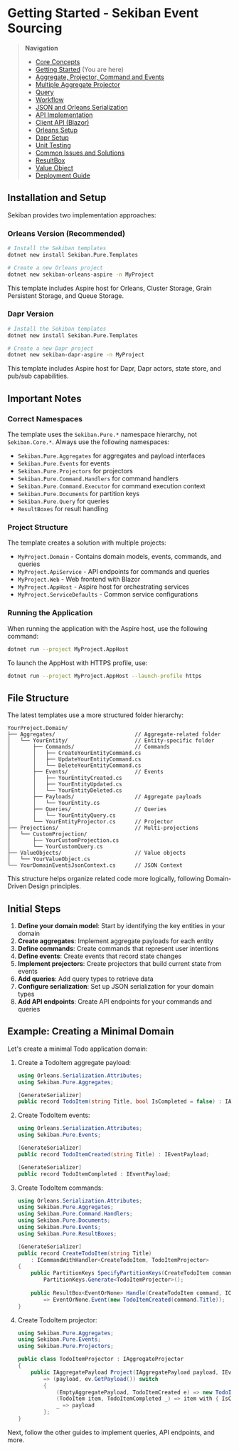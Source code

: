 # Getting Started - Sekiban Event Sourcing

> **Navigation**
> - [Core Concepts](01_core_concepts.md)
> - [Getting Started](02_getting_started.md) (You are here)
> - [Aggregate, Projector, Command and Events](03_aggregate_command_events.md)
> - [Multiple Aggregate Projector](04_multiple_aggregate_projector.md)
> - [Query](05_query.md)
> - [Workflow](06_workflow.md)
> - [JSON and Orleans Serialization](07_json_orleans_serialization.md)
> - [API Implementation](08_api_implementation.md)
> - [Client API (Blazor)](09_client_api_blazor.md)
> - [Orleans Setup](10_orleans_setup.md)
> - [Dapr Setup](11_dapr_setup.md)
> - [Unit Testing](12_unit_testing.md)
> - [Common Issues and Solutions](13_common_issues.md)
> - [ResultBox](14_result_box.md)
> - [Value Object](15_value_object.md)
> - [Deployment Guide](16_deployment.md)

## Installation and Setup

Sekiban provides two implementation approaches:

### Orleans Version (Recommended)

```bash
# Install the Sekiban templates
dotnet new install Sekiban.Pure.Templates

# Create a new Orleans project
dotnet new sekiban-orleans-aspire -n MyProject
```

This template includes Aspire host for Orleans, Cluster Storage, Grain Persistent Storage, and Queue Storage.

### Dapr Version

```bash
# Install the Sekiban templates
dotnet new install Sekiban.Pure.Templates

# Create a new Dapr project
dotnet new sekiban-dapr-aspire -n MyProject
```

This template includes Aspire host for Dapr, Dapr actors, state store, and pub/sub capabilities.

## Important Notes

### Correct Namespaces

The template uses the `Sekiban.Pure.*` namespace hierarchy, not `Sekiban.Core.*`. Always use the following namespaces:

- `Sekiban.Pure.Aggregates` for aggregates and payload interfaces
- `Sekiban.Pure.Events` for events
- `Sekiban.Pure.Projectors` for projectors
- `Sekiban.Pure.Command.Handlers` for command handlers
- `Sekiban.Pure.Command.Executor` for command execution context
- `Sekiban.Pure.Documents` for partition keys
- `Sekiban.Pure.Query` for queries
- `ResultBoxes` for result handling

### Project Structure

The template creates a solution with multiple projects:

- `MyProject.Domain` - Contains domain models, events, commands, and queries
- `MyProject.ApiService` - API endpoints for commands and queries
- `MyProject.Web` - Web frontend with Blazor
- `MyProject.AppHost` - Aspire host for orchestrating services
- `MyProject.ServiceDefaults` - Common service configurations

### Running the Application

When running the application with the Aspire host, use the following command:

```bash
dotnet run --project MyProject.AppHost
```

To launch the AppHost with HTTPS profile, use:

```bash
dotnet run --project MyProject.AppHost --launch-profile https
```

## File Structure

The latest templates use a more structured folder hierarchy:

```
YourProject.Domain/
├── Aggregates/                         // Aggregate-related folder
│   └── YourEntity/                     // Entity-specific folder
│       ├── Commands/                   // Commands
│       │   ├── CreateYourEntityCommand.cs
│       │   ├── UpdateYourEntityCommand.cs
│       │   └── DeleteYourEntityCommand.cs
│       ├── Events/                     // Events
│       │   ├── YourEntityCreated.cs
│       │   ├── YourEntityUpdated.cs
│       │   └── YourEntityDeleted.cs
│       ├── Payloads/                   // Aggregate payloads
│       │   └── YourEntity.cs
│       ├── Queries/                    // Queries
│       │   └── YourEntityQuery.cs
│       └── YourEntityProjector.cs      // Projector
├── Projections/                        // Multi-projections
│   └── CustomProjection/
│       ├── YourCustomProjection.cs
│       └── YourCustomQuery.cs
├── ValueObjects/                       // Value objects
│   └── YourValueObject.cs
└── YourDomainEventsJsonContext.cs      // JSON Context
```

This structure helps organize related code more logically, following Domain-Driven Design principles.

## Initial Steps

1. **Define your domain model**: Start by identifying the key entities in your domain
2. **Create aggregates**: Implement aggregate payloads for each entity
3. **Define commands**: Create commands that represent user intentions
4. **Define events**: Create events that record state changes
5. **Implement projectors**: Create projectors that build current state from events
6. **Add queries**: Add query types to retrieve data
7. **Configure serialization**: Set up JSON serialization for your domain types
8. **Add API endpoints**: Create API endpoints for your commands and queries

## Example: Creating a Minimal Domain

Let's create a minimal Todo application domain:

1. Create a TodoItem aggregate payload:
   ```csharp
   using Orleans.Serialization.Attributes;
   using Sekiban.Pure.Aggregates;

   [GenerateSerializer]
   public record TodoItem(string Title, bool IsCompleted = false) : IAggregatePayload;
   ```

2. Create TodoItem events:
   ```csharp
   using Orleans.Serialization.Attributes;
   using Sekiban.Pure.Events;

   [GenerateSerializer]
   public record TodoItemCreated(string Title) : IEventPayload;
   
   [GenerateSerializer]
   public record TodoItemCompleted : IEventPayload;
   ```

3. Create TodoItem commands:
   ```csharp
   using Orleans.Serialization.Attributes;
   using Sekiban.Pure.Aggregates;
   using Sekiban.Pure.Command.Handlers;
   using Sekiban.Pure.Documents;
   using Sekiban.Pure.Events;
   using Sekiban.Pure.ResultBoxes;

   [GenerateSerializer]
   public record CreateTodoItem(string Title) 
       : ICommandWithHandler<CreateTodoItem, TodoItemProjector>
   {
       public PartitionKeys SpecifyPartitionKeys(CreateTodoItem command) => 
           PartitionKeys.Generate<TodoItemProjector>();
           
       public ResultBox<EventOrNone> Handle(CreateTodoItem command, ICommandContext<IAggregatePayload> context)
           => EventOrNone.Event(new TodoItemCreated(command.Title));
   }
   ```

4. Create TodoItem projector:
   ```csharp
   using Sekiban.Pure.Aggregates;
   using Sekiban.Pure.Events;
   using Sekiban.Pure.Projectors;

   public class TodoItemProjector : IAggregateProjector
   {
       public IAggregatePayload Project(IAggregatePayload payload, IEvent ev)
           => (payload, ev.GetPayload()) switch
           {
               (EmptyAggregatePayload, TodoItemCreated e) => new TodoItem(e.Title),
               (TodoItem item, TodoItemCompleted _) => item with { IsCompleted = true },
               _ => payload
           };
   }
   ```

Next, follow the other guides to implement queries, API endpoints, and more.